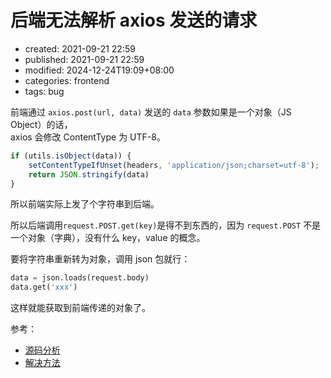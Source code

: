 # 后端无法解析 axios 发送的请求

-   created: 2021-09-21 22:59
-   published: 2021-09-21 22:59
-   modified: 2024-12-24T19:09+08:00
-   categories: frontend
-   tags: bug

前端通过 `axios.post(url, data)` 发送的 `data` 参数如果是一个对象（JS Object）的话，  
axios 会修改 ContentType 为 UTF-8。

```javascript
if (utils.isObject(data)) {
    setContentTypeIfUnset(headers, 'application/json;charset=utf-8');
    return JSON.stringify(data)
}
```

所以前端实际上发了个字符串到后端。

所以后端调用`request.POST.get(key)`是得不到东西的，因为 `request.POST` 不是一个对象（字典），没有什么 key，value 的概念。

要将字符串重新转为对象，调用 json 包就行：

```python
data = json.loads(request.body)
data.get('xxx')
```

这样就能获取到前端传递的对象了。

参考：

-   [源码分析](https://blog.csdn.net/csdn_yudong/article/details/79668655)
-   [解决方法](https://www.cnblogs.com/hooo-1102/p/12090527.html)
